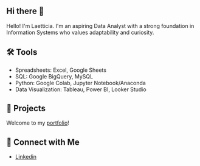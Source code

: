 ## Hi there 👋

<!--
**lpangeran/lpangeran** is a ✨ _special_ ✨ repository because its `README.md` (this file) appears on your GitHub profile.

Here are some ideas to get you started:

- 🔭 I’m currently working on ...
- 🌱 I’m currently learning ...
- 👯 I’m looking to collaborate on ...
- 🤔 I’m looking for help with ...
- 💬 Ask me about ...
- 📫 How to reach me: ...
- 😄 Pronouns: ...
- ⚡ Fun fact: ...
-->

Hello! I'm Laetticia. I'm an aspiring Data Analyst with a strong foundation in Information Systems who values adaptability and curiosity.

## 🛠️ Tools
- Spreadsheets: Excel, Google Sheets
- SQL: Google BigQuery, MySQL
- Python: Google Colab, Jupyter Notebook/Anaconda
- Data Visualization: Tableau, Power BI, Looker Studio

## 📖 Projects
Welcome to my [portfolio]([https://github.com/lpangeran/Portfolio-Guide](https://github.com/lpangeran/Portfolio-Guide/blob/main/README.md))!

## 💬 Connect with Me
- [Linkedin](www.linkedin.com/in/lpangeran)
